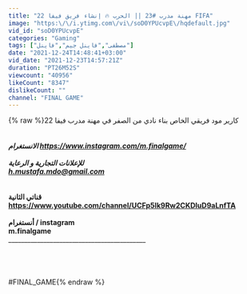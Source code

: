 ```yaml
---
title: "مهنة مدرب #23 || الحرب 🔥 إنشاء فريق فيفا 22 FIFA"
image: "https:\/\/i.ytimg.com\/vi\/soD0YPUcvpE\/hqdefault.jpg"
vid_id: "soD0YPUcvpE"
categories: "Gaming"
tags: ["مصطفى","فاينل جيم","فاينل"]
date: "2021-12-24T14:48:41+03:00"
vid_date: "2021-12-23T14:57:21Z"
duration: "PT26M52S"
viewcount: "40956"
likeCount: "8347"
dislikeCount: ""
channel: "FINAL GAME"
---
```

{% raw %}كارير مود فريقي الخاص بناء نادي من الصفر في مهنة مدرب فيفا 22 <br /><br />__________________________________________________________________<br />الانستغرام <a rel="nofollow" target="blank" href="https://www.instagram.com/m.finalgame/">https://www.instagram.com/m.finalgame/</a><br />_______________________________________________________<br />للإعلانات التجارية و الرعاية<br />h.mustafa.mdo@gmail.com<br />_______________________________________________________<br /><br />قناتي الثانية <br /><a rel="nofollow" target="blank" href="https://www.youtube.com/channel/UCFp5Ik9Rw2CKDluD9aLnfTA">https://www.youtube.com/channel/UCFp5Ik9Rw2CKDluD9aLnfTA</a><br />______________________________________________________<br />أنستغرام / instagram<br />m.finalgame<br />_____________________________________________________<br /><br /><br /><br /><br />#FINAL_GAME{% endraw %}
